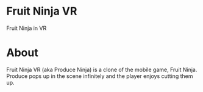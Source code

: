 # Fruit Ninja VR
Fruit Ninja in VR

# About
Fruit Ninja VR (aka Produce Ninja) is a clone of the mobile game, Fruit Ninja. Produce pops up in the scene infinitely and the player enjoys cutting them up.
